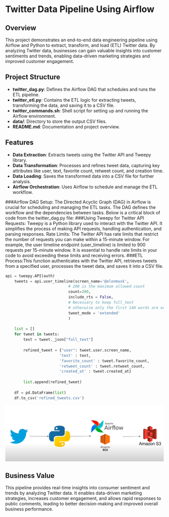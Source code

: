 
# Twitter Data Pipeline Using Airflow

## Overview
This project demonstrates an end-to-end data engineering pipeline using Airflow and Python to extract, transform, and load (ETL) Twitter data. By analyzing Twitter data, businesses can gain valuable insights into customer sentiments and trends, enabling data-driven marketing strategies and improved customer engagement.

## Project Structure
- **twitter_dag.py**: Defines the Airflow DAG that schedules and runs the ETL pipeline.
- **twitter_etl.py**: Contains the ETL logic for extracting tweets, transforming the data, and saving it to a CSV file.
- **twitter_commands.sh**: Shell script for setting up and running the Airflow environment.
- **data/**: Directory to store the output CSV files.
- **README.md**: Documentation and project overview.

## Features
- **Data Extraction**: Extracts tweets using the Twitter API and Tweepy library.
- **Data Transformation**: Processes and refines tweet data, capturing key attributes like user, text, favorite count, retweet count, and creation time.
- **Data Loading**: Saves the transformed data into a CSV file for further analysis.
- **Airflow Orchestration**: Uses Airflow to schedule and manage the ETL workflow.

###Airflow DAG Setup:
The Directed Acyclic Graph (DAG) in Airflow is crucial for scheduling and managing the ETL tasks. The DAG defines the workflow and the dependencies between tasks. Below is a critical block of code from the twitter_dag.py file:
###Using Tweepy for Twitter API Requests:
Tweepy is a Python library used to interact with the Twitter API. It simplifies the process of making API requests, handling authentication, and parsing responses.
Rate Limits: The Twitter API has rate limits that restrict the number of requests you can make within a 15-minute window. For example, the user timeline endpoint (user_timeline) is limited to 900 requests per 15-minute window. It is essential to handle rate limits in your code to avoid exceeding these limits and receiving errors.
###ETL Process:This function authenticates with the Twitter API, retrieves tweets from a specified user, processes the tweet data, and saves it into a CSV file.
```python
api = tweepy.API(auth)
    tweets = api.user_timeline(screen_name='@elonmusk', 
                            # 200 is the maximum allowed count
                            count=200,
                            include_rts = False,
                            # Necessary to keep full_text 
                            # otherwise only the first 140 words are extracted
                            tweet_mode = 'extended'
                            )

    list = []
    for tweet in tweets:
        text = tweet._json["full_text"]

        refined_tweet = {"user": tweet.user.screen_name,
                        'text' : text,
                        'favorite_count' : tweet.favorite_count,
                        'retweet_count' : tweet.retweet_count,
                        'created_at' : tweet.created_at}
        
        list.append(refined_tweet)

    df = pd.DataFrame(list)
    df.to_csv('refined_tweets.csv')
```
![image](https://github.com/ageerHarikrishna/Twitter-Data-Pipeline-using-Airflow/blob/main/Screenshot%202024-06-16%20003450.png)

## Business Value
This pipeline provides real-time insights into consumer sentiment and trends by analyzing Twitter data. It enables data-driven marketing strategies, increases customer engagement, and allows rapid responses to public comments, leading to better decision-making and improved overall business performance.


